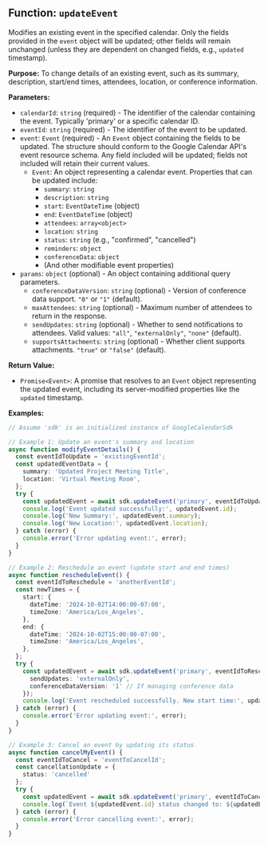 ## Function: `updateEvent`

Modifies an existing event in the specified calendar. Only the fields provided in the `event` object will be updated; other fields will remain unchanged (unless they are dependent on changed fields, e.g., `updated` timestamp).

**Purpose:**
To change details of an existing event, such as its summary, description, start/end times, attendees, location, or conference information.

**Parameters:**
- `calendarId`: `string` (required) - The identifier of the calendar containing the event. Typically 'primary' or a specific calendar ID.
- `eventId`: `string` (required) - The identifier of the event to be updated.
- `event`: `Event` (required) - An `Event` object containing the fields to be updated. The structure should conform to the Google Calendar API's event resource schema. Any field included will be updated; fields not included will retain their current values.
  - `Event`: An object representing a calendar event. Properties that can be updated include:
    - `summary`: `string`
    - `description`: `string`
    - `start`: `EventDateTime` (object)
    - `end`: `EventDateTime` (object)
    - `attendees`: `array<object>`
    - `location`: `string`
    - `status`: `string` (e.g., "confirmed", "cancelled")
    - `reminders`: `object`
    - `conferenceData`: `object`
    - (And other modifiable event properties)
- `params`: `object` (optional) - An object containing additional query parameters.
  - `conferenceDataVersion`: `string` (optional) - Version of conference data support. `"0"` or `"1"` (default).
  - `maxAttendees`: `string` (optional) - Maximum number of attendees to return in the response.
  - `sendUpdates`: `string` (optional) - Whether to send notifications to attendees. Valid values: `"all"`, `"externalOnly"`, `"none"` (default).
  - `supportsAttachments`: `string` (optional) - Whether client supports attachments. `"true"` or `"false"` (default).

**Return Value:**
- `Promise<Event>`: A promise that resolves to an `Event` object representing the updated event, including its server-modified properties like the `updated` timestamp.

**Examples:**
```typescript
// Assume 'sdk' is an initialized instance of GoogleCalendarSdk

// Example 1: Update an event's summary and location
async function modifyEventDetails() {
  const eventIdToUpdate = 'existingEventId';
  const updatedEventData = {
    summary: 'Updated Project Meeting Title',
    location: 'Virtual Meeting Room',
  };
  try {
    const updatedEvent = await sdk.updateEvent('primary', eventIdToUpdate, updatedEventData, { sendUpdates: 'all' });
    console.log('Event updated successfully:', updatedEvent.id);
    console.log('New Summary:', updatedEvent.summary);
    console.log('New Location:', updatedEvent.location);
  } catch (error) {
    console.error('Error updating event:', error);
  }
}

// Example 2: Reschedule an event (update start and end times)
async function rescheduleEvent() {
  const eventIdToReschedule = 'anotherEventId';
  const newTimes = {
    start: {
      dateTime: '2024-10-02T14:00:00-07:00',
      timeZone: 'America/Los_Angeles',
    },
    end: {
      dateTime: '2024-10-02T15:00:00-07:00',
      timeZone: 'America/Los_Angeles',
    },
  };
  try {
    const updatedEvent = await sdk.updateEvent('primary', eventIdToReschedule, newTimes, {
      sendUpdates: 'externalOnly',
      conferenceDataVersion: '1' // If managing conference data
    });
    console.log('Event rescheduled successfully. New start time:', updatedEvent.start.dateTime);
  } catch (error) {
    console.error('Error updating event:', error);
  }
}

// Example 3: Cancel an event by updating its status
async function cancelMyEvent() {
  const eventIdToCancel = 'eventToCancelId';
  const cancellationUpdate = {
    status: 'cancelled'
  };
  try {
    const updatedEvent = await sdk.updateEvent('primary', eventIdToCancel, cancellationUpdate, { sendUpdates: 'all' });
    console.log(`Event ${updatedEvent.id} status changed to: ${updatedEvent.status}`);
  } catch (error) {
    console.error('Error cancelling event:', error);
  }
}
```